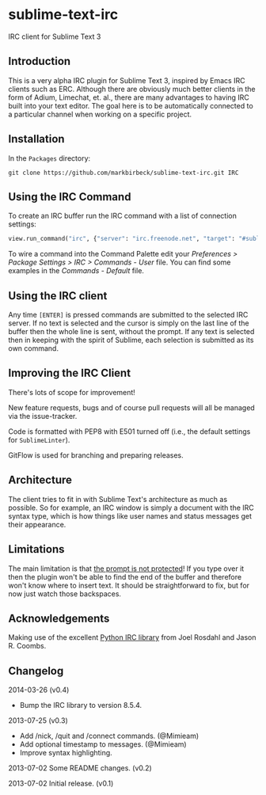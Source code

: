 # sublime-text-irc

IRC client for Sublime Text 3

## Introduction

This is a very alpha IRC plugin for Sublime Text 3, inspired by Emacs IRC clients such as ERC. Although there are obviously much better clients in the form of Adium, Limechat, et. al., there are many advantages to having IRC built into your text editor. The goal here is to be automatically connected to a particular channel when working on a specific project.

## Installation

In the `Packages` directory:

```shell
git clone https://github.com/markbirbeck/sublime-text-irc.git IRC
```

## Using the IRC Command

To create an IRC buffer run the IRC command with a list of connection settings:

```python
view.run_command("irc", {"server": "irc.freenode.net", "target": "#sublimetext"})
```

To wire a command into the Command Palette edit your *Preferences > Package Settings > IRC > Commands - User* file. You can find some examples in the *Commands - Default* file.

## Using the IRC client

Any time `[ENTER]` is pressed commands are submitted to the selected IRC server. If no text is selected and the cursor is simply on the last line of the buffer then the whole line is sent, without the prompt. If any text is selected then in keeping with the spirit of Sublime, each selection is submitted as its own command.

## Improving the IRC Client

There's lots of scope for improvement!

New feature requests, bugs and of course pull requests will all be managed via the issue-tracker.

Code is formatted with PEP8 with E501 turned off (i.e., the default settings for `SublimeLinter`).

GitFlow is used for branching and preparing releases.

## Architecture

The client tries to fit in with Sublime Text's architecture as much as possible. So for example, an IRC window is simply a document with the IRC syntax type, which is how things like user names and status messages get their appearance.

## Limitations

The main limitation is that [the prompt is not protected](https://github.com/markbirbeck/sublime-text-irc/issues/7)! If you type over it then the plugin won't be able to find the end of the buffer and therefore won't know where to insert text. It should be straightforward to fix, but for now just watch those backspaces.

## Acknowledgements

Making use of the excellent [Python IRC library](https://pypi.python.org/pypi/irc/) from Joel Rosdahl and Jason R. Coombs.

## Changelog

2014-03-26 (v0.4)

* Bump the IRC library to version 8.5.4.
 
2013-07-25 (v0.3)

* Add /nick, /quit and /connect commands. (@Mimieam)
* Add optional timestamp to messages. (@Mimieam)
* Improve syntax highlighting.

2013-07-02 Some README changes. (v0.2)

2013-07-02 Initial release. (v0.1)
